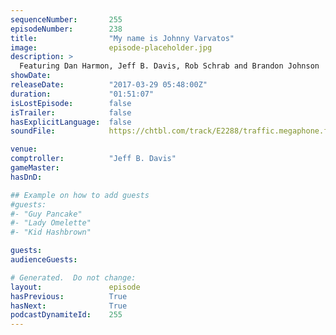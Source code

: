 ```yaml
---
sequenceNumber:       255
episodeNumber:        238
title:                "My name is Johnny Varvatos"
image:                episode-placeholder.jpg
description: >
  Featuring Dan Harmon, Jeff B. Davis, Rob Schrab and Brandon Johnson
showDate:             
releaseDate:          "2017-03-29 05:48:00Z"
duration:             "01:51:07"
isLostEpisode:        false
isTrailer:            false
hasExplicitLanguage:  false
soundFile:            https://chtbl.com/track/E2288/traffic.megaphone.fm/STA2062953615.mp3?updated=1596756147

venue:                
comptroller:          "Jeff B. Davis"
gameMaster:           
hasDnD:               

## Example on how to add guests
#guests:
#- "Guy Pancake"
#- "Lady Omelette"
#- "Kid Hashbrown"

guests:
audienceGuests:

# Generated.  Do not change:
layout:               episode
hasPrevious:          True
hasNext:              True
podcastDynamiteId:    255
---
```

